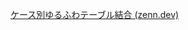 [ケース別ゆるふわテーブル結合 (zenn.dev)](https://zenn.dev/suzuki_hoge/articles/2022-12-table-join-1f145b243166f9)
